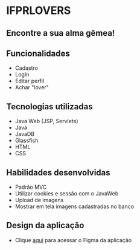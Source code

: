 # IFPRLOVERS
## Encontre a sua alma gêmea!

## Funcionalidades
- Cadastro
- Login
- Editar perfil
- Achar "lover"

## Tecnologias utilizadas
- Java Web (JSP, Servlets)
- Java 
- JavaDB
- Glassfish
- HTML
- CSS

## Habilidades desenvolvidas
- Padrão MVC
- Utilizar cookies e sessão com o JavaWeb
- Upload de imagens
- Mostrar em tela imagens cadastradas no banco

## Design da aplicação
- Clique [aqui](https://www.figma.com/file/R883p3eLpyoTodHVVEk7e3/tw?node-id=0%3A1) para acessar o Figma da aplicação
